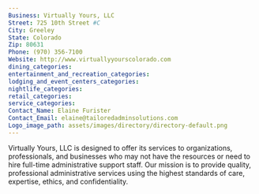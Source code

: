 ```yaml
---
Business: Virtually Yours, LLC
Street: 725 10th Street #C
City: Greeley
State: Colorado
Zip: 80631
Phone: (970) 356-7100
Website: http://www.virtuallyyourscolorado.com
dining_categories: 
entertainment_and_recreation_categories: 
lodging_and_event_centers_categories: 
nightlife_categories: 
retail_categories: 
service_categories: 
Contact_Name: Elaine Furister
Contact_Email: elaine@tailoredadminsolutions.com
Logo_image_path: assets/images/directory/directory-default.png
---
```

Virtually Yours, LLC is designed to offer its services to organizations, professionals, and businesses who may not have the resources or need to hire full-time administrative support staff. Our mission is to provide quality, professional administrative services using the highest standards of care, expertise, ethics, and confidentiality.
